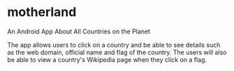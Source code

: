 # motherland
An Android App About All Countries on the Planet

The app allows users to click on a country and be able to see details such as the web domain, official name and flag of the country.
The users will also be able to view a country's Wikipedia page when they click on a flag.
